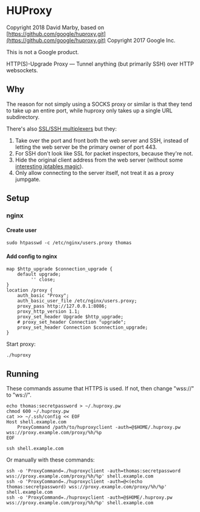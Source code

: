 # HUProxy

Copyright 2018 David Marby, based on [https://github.com/google/huproxy.git](https://github.com/google/huproxy.git)
Copyright 2017 Google Inc.

This is not a Google product.

HTTP(S)-Upgrade Proxy — Tunnel anything (but primarily SSH) over HTTP
websockets.

## Why

The reason for not simply using a SOCKS proxy or similar is that they tend to
take up an entire port, while huproxy only takes up a single URL subdirectory.

There's also
[SSL/SSH multiplexers](http://www.rutschle.net/tech/sslh.shtml)
but they:

1. Take over the port and front both the web server and SSH, instead of letting
   the web server be the primary owner of port 443.
2. For SSH don't look like SSL for packet inspectors, because they're not.
3. Hide the original client address from the web server (without some
   [interesting iptables magic](https://github.com/yrutschle/sslh#transparent-proxy-support)).
4. Only allow connecting to the server itself, not treat it as a proxy jumpgate.

## Setup

### nginx

#### Create user

```
sudo htpasswd -c /etc/nginx/users.proxy thomas
```

#### Add config to nginx

```
map $http_upgrade $connection_upgrade {
    default upgrade;
         '' close;
}
location /proxy {
    auth_basic "Proxy";
    auth_basic_user_file /etc/nginx/users.proxy;
    proxy_pass http://127.0.0.1:8086;
    proxy_http_version 1.1;
    proxy_set_header Upgrade $http_upgrade;
    # proxy_set_header Connection "upgrade";
    proxy_set_header Connection $connection_upgrade;
}
```

Start proxy:

```
./huproxy
```

## Running

These commands assume that HTTPS is used. If not, then change "wss://"
to "ws://".

```
echo thomas:secretpassword > ~/.huproxy.pw
chmod 600 ~/.huproxy.pw
cat >> ~/.ssh/config << EOF
Host shell.example.com
    ProxyCommand /path/to/huproxyclient -auth=@$HOME/.huproxy.pw wss://proxy.example.com/proxy/%h/%p
EOF

ssh shell.example.com
```

Or manually with these commands:

```
ssh -o 'ProxyCommand=./huproxyclient -auth=thomas:secretpassword wss://proxy.example.com/proxy/%h/%p' shell.example.com
ssh -o 'ProxyCommand=./huproxyclient -auth=@<(echo thomas:secretpassword) wss://proxy.example.com/proxy/%h/%p' shell.example.com
ssh -o 'ProxyCommand=./huproxyclient -auth=@$HOME/.huproxy.pw wss://proxy.example.com/proxy/%h/%p' shell.example.com
```
